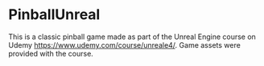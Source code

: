 # PinballUnreal
This is a classic pinball game made as part of the Unreal Engine course on Udemy https://www.udemy.com/course/unreale4/. Game assets were provided with the course.
